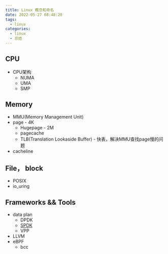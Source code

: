 ```yaml
---
title: Linux 概念和命名
date: 2022-05-27 08:48:20
tags:
  - linux
categories:
  - linux  
  - 总结 
---
```


<p></p>
<!-- more -->


## CPU
+ CPU架构
  - NUMA
  - UMA
  - SMP

## Memory
+ MMU(Memory Management Unit)
+ page - 4K
  - Hugepage - 2M
  - pagecache
  - TLB(Translation Lookaside Buffer) - 快表，解决MMU查找page慢的问题
+ cacheline

## File， block
+ POSIX
+ io_uring

## Frameworks && Tools
+ data plan 
  - DPDK
  - [SPDK](https://spdk.io/)
  - VPP
+ LLVM
+ eBPF
  - bcc  









